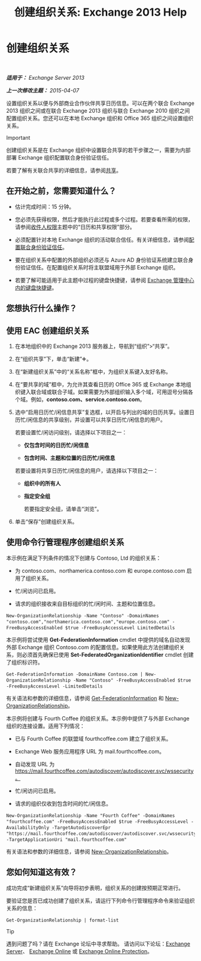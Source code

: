 ﻿---
title: '创建组织关系: Exchange 2013 Help'
TOCTitle: 创建组织关系
ms:assetid: 5ea61b96-c8ca-44fc-b8b5-ca4341af36a6
ms:mtpsurl: https://technet.microsoft.com/zh-cn/library/JJ657451(v=EXCHG.150)
ms:contentKeyID: 50490677
ms.date: 01/11/2018
mtps_version: v=EXCHG.150
ms.translationtype: HT
---

# 创建组织关系

 

_**适用于：** Exchange Server 2013_

_**上一次修改主题：** 2015-04-07_

设置组织关系以便与外部商业合作伙伴共享日历信息。可以在两个联合 Exchange 2013 组织之间或在联合 Exchange 2013 组织与联合 Exchange 2010 组织之间配置组织关系。您还可以在本地 Exchange 组织和 Office 365 组织之间设置组织关系。

> [!important]
> 创建组织关系是在 Exchange 组织中设置联合共享的若干步骤之一，需要为内部部署 Exchange 组织配置联合身份验证信任。


若要了解有关联合共享的详细信息，请参阅[共享](sharing-exchange-2013-help.md)。

## 在开始之前，您需要知道什么？

  - 估计完成时间：15 分钟。

  - 您必须先获得权限，然后才能执行此过程或多个过程。若要查看所需的权限，请参阅[收件人权限](recipients-permissions-exchange-2013-help.md)主题中的“日历和共享权限”部分。

  - 必须配置针对本地 Exchange 组织的活动联合信任。有关详细信息，请参阅[配置联合身份验证信任](configure-a-federation-trust-exchange-2013-help.md)。

  - 要在组织关系中配置的外部组织必须还与 Azure AD 身份验证系统建立联合身份验证信任。在配置组织关系时将主联盟域用于外部 Exchange 组织。

  - 若要了解可能适用于此主题中过程的键盘快捷键，请参阅 [Exchange 管理中心内的键盘快捷键](keyboard-shortcuts-in-the-exchange-admin-center-exchange-online-protection-help.md)。

## 您想执行什么操作？

## 使用 EAC 创建组织关系

1.  在本地组织中的 Exchange 2013 服务器上，导航到“组织”\>“共享”。

2.  在“组织共享”下，单击“新建”![添加图标](images/JJ218640.c1e75329-d6d7-4073-a27d-498590bbb558(EXCHG.150).gif "添加图标")。

3.  在“新建组织关系”中的“关系名称”框中，为组织关系键入友好名称。

4.  在“要共享的域”框中，为允许其查看日历的 Office 365 或 Exchange 本地组织键入联合域或联合子域。如果需要为外部组织输入多个域，可用逗号分隔各个域。例如，**contoso.com、service.contoso.com**。

5.  选中“启用日历忙/闲信息共享”复选框，以开启与列出的域的日历共享。设置日历忙/闲信息的共享级别，并设置可以共享日历忙/闲信息的用户。
    
    若要设置忙/闲访问级别，请选择以下项目之一：
    
      - **仅包含时间的日历忙/闲信息**
    
      - **包含时间、主题和位置的日历忙/闲信息**
    
    若要设置将共享日历忙/闲信息的用户，请选择以下项目之一：
    
      - **组织中的所有人**
    
      - **指定安全组**
        
        若要指定安全组，请单击“浏览”。

6.  单击“保存”创建组织关系。

## 使用命令行管理程序创建组织关系

本示例在满足下列条件的情况下创建与 Contoso, Ltd 的组织关系：

  - 为 contoso.com、northamerica.contoso.com 和 europe.contoso.com 启用了组织关系。

  - 忙/闲访问已启用。

  - 请求的组织接收来自目标组织的忙/闲时间、主题和位置信息。

<!-- end list -->

    New-OrganizationRelationship -Name "Contoso" -DomainNames "contoso.com","northamerica.contoso.com","europe.contoso.com" -FreeBusyAccessEnabled $true -FreeBusyAccessLevel LimitedDetails

本示例将尝试使用 **Get-FederationInformation** cmdlet 中提供的域名自动发现外部 Exchange 组织 Contoso.com 的配置信息。如果使用此方法创建组织关系，则必须首先确保已使用 **Set-FederatedOrganizationIdentifier** cmdlet 创建了组织标识符。

    Get-FederationInformation -DomainName Contoso.com | New-OrganizationRelationship -Name "Contoso" -FreeBusyAccessEnabled $true -FreeBusyAccessLevel -LimitedDetails

有关语法和参数的详细信息，请参阅 [Get-FederationInformation](https://technet.microsoft.com/zh-cn/library/dd351221\(v=exchg.150\)) 和 [New-OrganizationRelationship](https://technet.microsoft.com/zh-cn/library/ee332357\(v=exchg.150\))。

本示例将创建与 Fourth Coffee 的组织关系。本示例中提供了与外部 Exchange 组织的连接设置。适用下列情况：

  - 已与 Fourth Coffee 的联盟域 fourthcoffee.com 建立了组织关系。

  - Exchange Web 服务应用程序 URL 为 mail.fourthcoffee.com。

  - 自动发现 URL 为 https://mail.fourthcoffee.com/autodiscover/autodiscover.svc/wssecurity。

  - 忙/闲访问已启用。

  - 请求的组织仅收到包含时间的忙/闲信息。

<!-- end list -->

    New-OrganizationRelationship -Name "Fourth Coffee" -DomainNames "fourthcoffee.com" -FreeBusyAccessEnabled $true -FreeBusyAccessLevel -AvailabilityOnly -TargetAutodiscoverEpr "https://mail.fourthcoffee.com/autodiscover/autodiscover.svc/wssecurity" -TargetApplicationUri "mail.fourthcoffee.com"

有关语法和参数的详细信息，请参阅 [New-OrganizationRelationship](https://technet.microsoft.com/zh-cn/library/ee332357\(v=exchg.150\))。

## 您如何知道这有效？

成功完成“新建组织关系”向导将初步表明，组织关系的创建按预期正常进行。

要验证您是否已成功创建了组织关系，请运行下列命令行管理程序命令来验证组织关系的信息：

    Get-OrganizationRelationship | format-list

> [!tip]
> 遇到问题了吗？请在 Exchange 论坛中寻求帮助。 请访问以下论坛：<a href="https://go.microsoft.com/fwlink/p/?linkid=60612">Exchange Server</a>、 <a href="https://go.microsoft.com/fwlink/p/?linkid=267542">Exchange Online</a> 或 <a href="https://go.microsoft.com/fwlink/p/?linkid=285351">Exchange Online Protection</a>。

